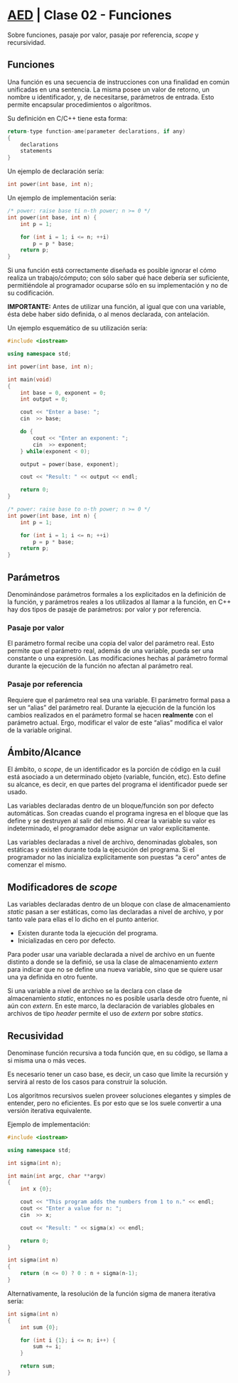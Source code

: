 # [AED](https://github.com/rnsavinelli/aed) | Clase 02 - Funciones

Sobre funciones, pasaje por valor, pasaje por referencia, *scope* y
recursividad.

## Funciones

Una función es una secuencia de instrucciones con una finalidad en común
unificadas en una sentencia. La misma posee un valor de retorno, un nombre u
identificador, y, de necesitarse, parámetros de entrada.
Esto permite encapsular procedimientos o algoritmos.

Su definición en C/C++ tiene esta forma:

``` cpp
return-type function-ame(parameter declarations, if any)
{
    declarations
    statements
}
```

Un ejemplo de declaración sería:

``` cpp
int power(int base, int n);
```

Un ejemplo de implementación sería:

``` cpp
/* power: raise base ti n-th power; n >= 0 */
int power(int base, int n) {
    int p = 1;

    for (int i = 1; i <= n; ++i)
        p = p * base;
    return p;
}
```

Si una función está correctamente diseñada es posible ignorar el cómo
realiza un trabajo/cómputo; con sólo saber qué hace debería ser suficiente,
permitiéndole al programador ocuparse sólo en su implementación y no de su
codificación.

**IMPORTANTE:** Antes de utilizar una función, al igual que con una variable, ésta
debe haber sido definida, o al menos declarada, con antelación.

Un ejemplo esquemático de su utilización sería:

``` cpp
#include <iostream>

using namespace std;

int power(int base, int n);

int main(void)
{
    int base = 0, exponent = 0;
    int output = 0;

    cout << "Enter a base: ";
    cin  >> base;

    do {
        cout << "Enter an exponent: ";
        cin  >> exponent;
    } while(exponent < 0);

    output = power(base, exponent);

    cout << "Result: " << output << endl;

    return 0;
}

/* power: raise base to n-th power; n >= 0 */
int power(int base, int n) {
    int p = 1;

    for (int i = 1; i <= n; ++i)
        p = p * base;
    return p;
}

```

## Parámetros

Denominándose parámetros formales a los explicitados en la definición de la
función, y parámetros reales a los utilizados al llamar a la función,
en C++ hay dos tipos de pasaje de parámetros: por valor y por referencia.

### Pasaje por valor

El parámetro formal recibe una copia del valor del parámetro
real. Esto permite que el parámetro real, además de una
variable, pueda ser una constante o una expresión. Las
modificaciones hechas al parámetro formal durante la ejecución
de la función no afectan al parámetro real.

### Pasaje por referencia

Requiere que el parámetro real sea una variable. El parámetro
formal pasa a ser un “alias” del parámetro real.
Durante la ejecución de la función los cambios realizados en el parámetro
formal se hacen **realmente** con el parámetro actual. Ergo, modificar
el valor de este “alias” modifica el valor de la variable original.

## Ámbito/Alcance

El ámbito, o *scope*, de un identificador es la porción de
código en la cuál está asociado a un determinado objeto
(variable, función, etc). Esto define su alcance, es decir, en
que partes del programa el identificador puede ser usado.

Las variables declaradas dentro de un bloque/función son por
defecto automáticas. Son creadas cuando el programa
ingresa en el bloque que las define y se destruyen al salir
del mismo. Al crear la variable su valor es indeterminado,
el programador debe asignar un valor explícitamente.

Las variables declaradas a nivel de archivo, denominadas globales, son
estáticas y existen durante toda la ejecución del programa. Si el
programador no las inicializa explícitamente son puestas
“a cero” antes de comenzar el mismo.

## Modificadores de *scope*

Las variables declaradas dentro de un bloque con clase de
almacenamiento *static* pasan a ser estáticas, como las
declaradas a nivel de archivo, y por tanto vale para ellas el lo
dicho en el punto anterior.

+ Existen durante toda la ejecución del programa.
+ Inicializadas en cero por defecto.

Para poder usar una variable declarada a nivel de archivo en un
fuente distinto a donde se la definió, se usa la clase de
almacenamiento *extern* para indicar que no se define una nueva
variable, sino que se quiere usar una ya definida en otro fuente.

Si una variable a nivel de archivo se la declara con clase de
almacenamiento *static*, entonces no es posible usarla desde otro
fuente, ni aún con *extern*. En este marco, la declaración de variables
globales en archivos de tipo *header* permite el uso de *extern* por
sobre *statics*.

## Recusividad

Denominase función recursiva a toda función que, en su código, se llama a si
misma una o más veces.

Es necesario tener un caso base, es decir, un caso que limite la recursión y
servirá al resto de los casos para construir la solución.

Los algoritmos recursivos suelen proveer soluciones elegantes y simples de entender, pero
no eficientes. Es por esto que se los suele convertir a una versión iterativa equivalente.

Ejemplo de implementación:

``` cpp
#include <iostream>

using namespace std;

int sigma(int n);

int main(int argc, char **argv)
{
	int x {0};

	cout << "This program adds the numbers from 1 to n." << endl;
	cout << "Enter a value for n: ";
	cin  >> x;

	cout << "Result: " << sigma(x) << endl;

	return 0;
}

int sigma(int n)
{
	return (n <= 0) ? 0 : n + sigma(n-1);
}
```

Alternativamente, la resolución de la función sigma de manera iterativa sería:

``` cpp
int sigma(int n)
{
    int sum {0};

    for (int i {1}; i <= n; i++) {
        sum += i;
    }

    return sum;
}
```
